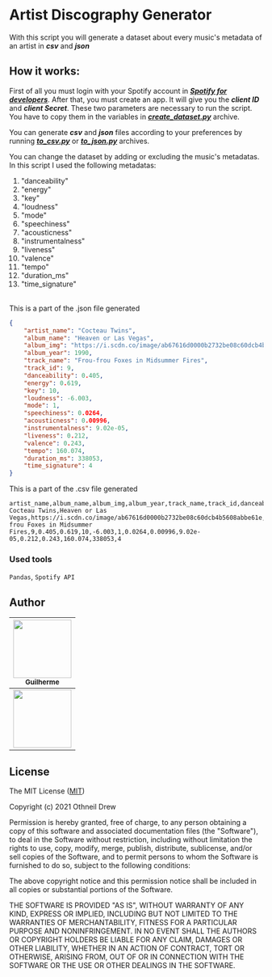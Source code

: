 # **Artist Discography Generator**
With this script you will generate a dataset about every music's metadata of an artist in ***csv*** and ***json***

## **How it works:**
First of all you must login with your Spotify account in ***[Spotify for developers]***. After that, you must create an app. It will give you the ***client ID*** and ***client Secret***. These two parameters are necessary to run the script. You have to copy them in the variables in ***[create_dataset.py]*** archive.

You can generate ***csv*** and ***json*** files according to your preferences by running ***[to_csv.py]*** or ***[to_json.py]*** archives.

You can change the dataset by adding or excluding the music's metadatas. In this script I used the following metadatas:
1. "danceability"
2. "energy"
3. "key"
4. "loudness"
5. "mode"
6. "speechiness"
7. "acousticness"
8. "instrumentalness"
9. "liveness"
10. "valence"
11. "tempo"
12. "duration_ms"
13. "time_signature"

<br>This is a part of the .json file generated
```json
{
    "artist_name": "Cocteau Twins",
    "album_name": "Heaven or Las Vegas",
    "album_img": "https://i.scdn.co/image/ab67616d0000b2732be08c60dcb4b5608abbe61e",
    "album_year": 1990,
    "track_name": "Frou-frou Foxes in Midsummer Fires",
    "track_id": 9,
    "danceability": 0.405,
    "energy": 0.619,
    "key": 10,
    "loudness": -6.003,
    "mode": 1,
    "speechiness": 0.0264,
    "acousticness": 0.00996,
    "instrumentalness": 9.02e-05,
    "liveness": 0.212,
    "valence": 0.243,
    "tempo": 160.074,
    "duration_ms": 338053,
    "time_signature": 4
}
```

This is a part of the .csv file generated
```csv
artist_name,album_name,album_img,album_year,track_name,track_id,danceability,energy,key,loudness,mode,speechiness,acousticness,instrumentalness,liveness,valence,tempo,duration_ms,time_signature
Cocteau Twins,Heaven or Las Vegas,https://i.scdn.co/image/ab67616d0000b2732be08c60dcb4b5608abbe61e,1990,Frou-frou Foxes in Midsummer Fires,9,0.405,0.619,10,-6.003,1,0.0264,0.00996,9.02e-05,0.212,0.243,160.074,338053,4
```

### **Used tools**
``Pandas``, ``Spotify API``

## **Author**
| [<img src="https://avatars.githubusercontent.com/u/105020039?v=4" width=115><br><sub>Guilherme</sub>](https://github.com/guimfs) |
| :---: |
| [<img src="https://img.shields.io/badge/LinkedIn-0077B5?style=for-the-badge&logo=linkedin&logoColor=white" width=115>](https://www.linkedin.com/in/guilherme-mfs/) |


## **License**
The MIT License ([MIT])

Copyright (c) 2021 Othneil Drew

Permission is hereby granted, free of charge, to any person obtaining a copy
of this software and associated documentation files (the "Software"), to deal
in the Software without restriction, including without limitation the rights
to use, copy, modify, merge, publish, distribute, sublicense, and/or sell
copies of the Software, and to permit persons to whom the Software is
furnished to do so, subject to the following conditions:

The above copyright notice and this permission notice shall be included in all
copies or substantial portions of the Software.

THE SOFTWARE IS PROVIDED "AS IS", WITHOUT WARRANTY OF ANY KIND, EXPRESS OR
IMPLIED, INCLUDING BUT NOT LIMITED TO THE WARRANTIES OF MERCHANTABILITY,
FITNESS FOR A PARTICULAR PURPOSE AND NONINFRINGEMENT. IN NO EVENT SHALL THE
AUTHORS OR COPYRIGHT HOLDERS BE LIABLE FOR ANY CLAIM, DAMAGES OR OTHER
LIABILITY, WHETHER IN AN ACTION OF CONTRACT, TORT OR OTHERWISE, ARISING FROM,
OUT OF OR IN CONNECTION WITH THE SOFTWARE OR THE USE OR OTHER DEALINGS IN THE SOFTWARE.

[links]: <> (Links used in this README.md file)
[MIT]: https://choosealicense.com/licenses/mit/
[Spotify for developers]: https://developer.spotify.com/dashboard
[create_dataset.py]: https://github.com/guimfs/artist-discography-spotify/blob/main/create_dataset.py
[to_csv.py]: https://github.com/guimfs/artist-discography-spotify/blob/main/to_csv.py
[to_json.py]: https://github.com/guimfs/artist-discography-spotify/blob/main/to_json.py